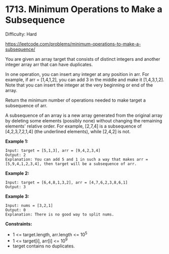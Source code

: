 # 1713. Minimum Operations to Make a Subsequence

Difficulty: Hard

https://leetcode.com/problems/minimum-operations-to-make-a-subsequence/

You are given an array target that consists of distinct integers and another integer array arr that can have duplicates.

In one operation, you can insert any integer at any position in arr. For example, if arr = [1,4,1,2], you can add 3 in the middle and make it [1,4,3,1,2]. Note that you can insert the integer at the very beginning or end of the array.

Return the minimum number of operations needed to make target a subsequence of arr.

A subsequence of an array is a new array generated from the original array by deleting some elements (possibly none) without changing the remaining elements' relative order. For example, [2,7,4] is a subsequence of [4,2,3,7,2,1,4] (the underlined elements), while [2,4,2] is not.

**Example 1:**
```
Input: target = [5,1,3], arr = [9,4,2,3,4]
Output: 2
Explanation: You can add 5 and 1 in such a way that makes arr = [5,9,4,1,2,3,4], then target will be a subsequence of arr.
```

**Example 2:**
```
Input: target = [6,4,8,1,3,2], arr = [4,7,6,2,3,8,6,1]
Output: 3
```

**Example 3:**
```
Input: nums = [3,2,1]
Output: 0
Explanation: There is no good way to split nums.
```

**Constraints:**

* 1 <= target.length, arr.length <= 10<sup>5</sup>
* 1 <= target[i], arr[i] <= 10<sup>9</sup>
* target contains no duplicates.
